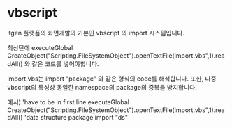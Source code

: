 # vbscript
itgen 플랫폼의 화면개발의 기본인 vbscript 의 import 시스템입니다.

최상단에 
executeGlobal CreateObject("Scripting.FileSystemObject").openTextFile(import.vbs",1).readAll()
와 같은 코드를 넣어야합니다.

import.vbs는 import "package" 와 같은 형식의 code를 해석합니다.
또한, 다중 vbscript의 특성상 동일한 namespace의 package의 중복을 방지합니다.


예시)
'have to be in first line
executeGlobal CreateObject("Scripting.FileSystemObject").openTextFile(import.vbs",1).readAll()
'data structure package
import "ds" 
